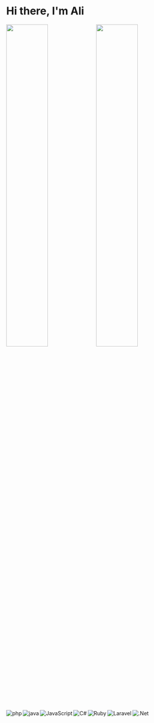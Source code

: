 # Hi there, I'm Ali 
  <img align="left" width="47%" src="https://github-readme-stats.vercel.app/api?username=warsame2&how_icons=true&theme=cobalt" />

<img align="left" width="47%" src="https://github-readme-stats.vercel.app/api/top-langs/?username=shaksi&layout=compact" />




<img align="left" alt="php"  src="https://img.shields.io/badge/php-%23777BB4.svg?style=for-the-badge&logo=php&logoColor=white"   />

<img align="left" alt="java" src="https://img.shields.io/badge/java-%23ED8B00.svg?style=for-the-badge&logo=java&logoColor=white"   />
<img align="left" alt="JavaScript" src="https://img.shields.io/badge/javascript-%23323330.svg?style=for-the-badge&logo=javascript&logoColor=%23F7DF1E"   />
<img align="left" alt="C#" src="https://img.shields.io/badge/c%23-%23239120.svg?style=for-the-badge&logo=c-sharp&logoColor=white"   />
<img align="left" alt="Ruby" src="https://img.shields.io/badge/ruby-%23CC342D.svg?style=for-the-badge&logo=ruby&logoColor=white"   />
<img align="left" alt="Laravel" src="https://img.shields.io/badge/laravel-%23FF2D20.svg?style=for-the-badge&logo=laravel&logoColor=white"   />
<img align="left" alt=".Net" top-margin="-12%"  src="https://img.shields.io/badge/.NET-5C2D91?style=for-the-badge&logo=.net&logoColor=white"   />










